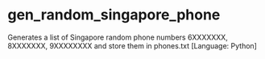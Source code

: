 # gen_random_singapore_phone
Generates a list of Singapore random phone numbers 
6XXXXXXX, 8XXXXXXX, 9XXXXXXXX and store them in phones.txt
[Language: Python]

